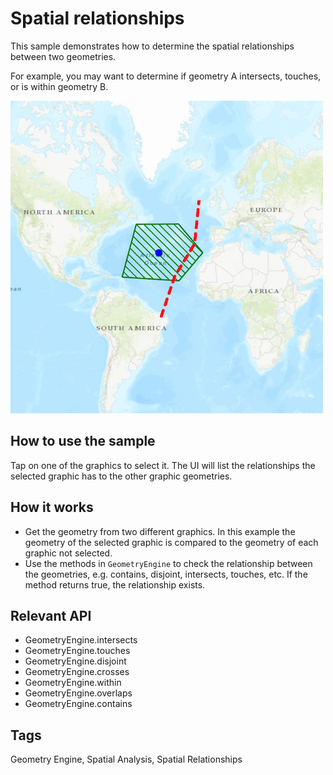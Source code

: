 # Spatial relationships

This sample demonstrates how to determine the spatial relationships between two geometries.

For example, you may want to determine if geometry A intersects, touches, or is within geometry B.

![](screenshot.png)

## How to use the sample
Tap on one of the graphics to select it. The UI will list the relationships the selected graphic has to the other graphic geometries.

## How it works
- Get the geometry from two different graphics. In this example the geometry of the selected graphic is compared to the geometry of each graphic not selected.
- Use the methods in `GeometryEngine` to check the relationship between the geometries, e.g. contains, disjoint, intersects, touches, etc. If the method returns true, the relationship exists.

## Relevant API
- GeometryEngine.intersects
- GeometryEngine.touches
- GeometryEngine.disjoint
- GeometryEngine.crosses
- GeometryEngine.within
- GeometryEngine.overlaps
- GeometryEngine.contains

## Tags
Geometry Engine, Spatial Analysis, Spatial Relationships

